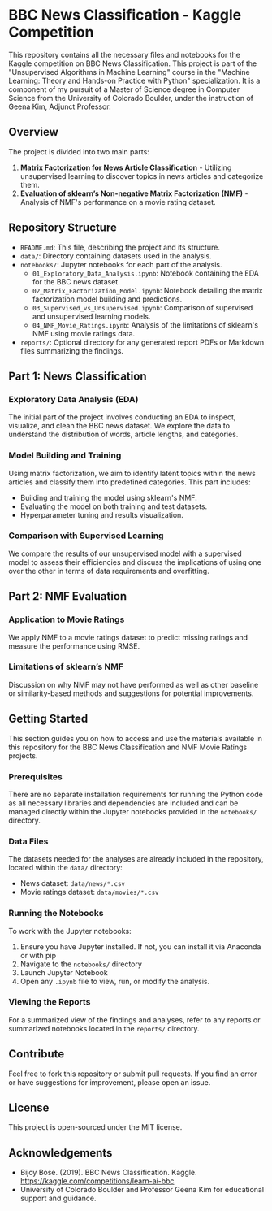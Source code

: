 # BBC News Classification - Kaggle Competition

This repository contains all the necessary files and notebooks for the Kaggle competition on BBC News Classification. This project is part of the "Unsupervised Algorithms in Machine Learning" course in the "Machine Learning: Theory and Hands-on Practice with Python" specialization. It is a component of my pursuit of a Master of Science degree in Computer Science from the University of Colorado Boulder, under the instruction of Geena Kim, Adjunct Professor.

## Overview

The project is divided into two main parts:
1. **Matrix Factorization for News Article Classification** - Utilizing unsupervised learning to discover topics in news articles and categorize them.
2. **Evaluation of sklearn’s Non-negative Matrix Factorization (NMF)** - Analysis of NMF's performance on a movie rating dataset.

## Repository Structure

- `README.md`: This file, describing the project and its structure.
- `data/`: Directory containing datasets used in the analysis.
- `notebooks/`: Jupyter notebooks for each part of the analysis.
  - `01_Exploratory_Data_Analysis.ipynb`: Notebook containing the EDA for the BBC news dataset.
  - `02_Matrix_Factorization_Model.ipynb`: Notebook detailing the matrix factorization model building and predictions.
  - `03_Supervised_vs_Unsupervised.ipynb`: Comparison of supervised and unsupervised learning models.
  - `04_NMF_Movie_Ratings.ipynb`: Analysis of the limitations of sklearn's NMF using movie ratings data.
- `reports/`: Optional directory for any generated report PDFs or Markdown files summarizing the findings.

## Part 1: News Classification

### Exploratory Data Analysis (EDA)
The initial part of the project involves conducting an EDA to inspect, visualize, and clean the BBC news dataset. We explore the data to understand the distribution of words, article lengths, and categories.

### Model Building and Training
Using matrix factorization, we aim to identify latent topics within the news articles and classify them into predefined categories. This part includes:
- Building and training the model using sklearn's NMF.
- Evaluating the model on both training and test datasets.
- Hyperparameter tuning and results visualization.

### Comparison with Supervised Learning
We compare the results of our unsupervised model with a supervised model to assess their efficiencies and discuss the implications of using one over the other in terms of data requirements and overfitting.

## Part 2: NMF Evaluation

### Application to Movie Ratings
We apply NMF to a movie ratings dataset to predict missing ratings and measure the performance using RMSE.

### Limitations of sklearn’s NMF
Discussion on why NMF may not have performed as well as other baseline or similarity-based methods and suggestions for potential improvements.

## Getting Started

This section guides you on how to access and use the materials available in this repository for the BBC News Classification and NMF Movie Ratings projects.

### Prerequisites

There are no separate installation requirements for running the Python code as all necessary libraries and dependencies are included and can be managed directly within the Jupyter notebooks provided in the `notebooks/` directory.

### Data Files

The datasets needed for the analyses are already included in the repository, located within the `data/` directory:
- News dataset: `data/news/*.csv`
- Movie ratings dataset: `data/movies/*.csv`

### Running the Notebooks

To work with the Jupyter notebooks:
1. Ensure you have Jupyter installed. If not, you can install it via Anaconda or with pip
2. Navigate to the `notebooks/` directory
3. Launch Jupyter Notebook
4. Open any `.ipynb` file to view, run, or modify the analysis.

### Viewing the Reports

For a summarized view of the findings and analyses, refer to any reports or summarized notebooks located in the `reports/` directory.

## Contribute

Feel free to fork this repository or submit pull requests. If you find an error or have suggestions for improvement, please open an issue.

## License

This project is open-sourced under the MIT license.

## Acknowledgements

- Bijoy Bose. (2019). BBC News Classification. Kaggle. https://kaggle.com/competitions/learn-ai-bbc
- University of Colorado Boulder and Professor Geena Kim for educational support and guidance.
